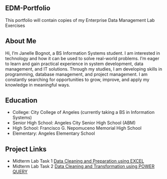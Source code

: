 ## EDM-Portfolio
This portfolio will contain copies of my Enterprise Data Management Lab Exercises
## About Me
Hi, I’m Janelle Bognot, a BS Information Systems student. I am interested in technology and how it can be used to solve real-world problems. I’m eager to learn and gain practical experience in system development, data management, and IT solutions. Through my studies, I am developing skills in programming, database management, and project management. I am constantly searching for opportunities to grow, improve, and apply my knowledge in meaningful ways.
## Education
- College: City College of Angeles (currently taking a BS in Information Systems)
- Senior High School: Angeles City Senior High School (ABM)
- High School: Francisco G. Nepomuceno Memorial High School
- Elementary: Angeles Elementary School
## Project Links
- Midterm Lab Task 1 [Data Cleaning and Preparation using EXCEL](https://github.com/janelleeeeeee/EDM/tree/73c8796a77ec8dc7df3937e500c37101d954b6c0/Midterm%20Task%201)
- Midterm Lab Task 2 [Data Cleaning and Transformation using POWER QUERY](Midterm%20Lab%20Task%202/readme.md)
